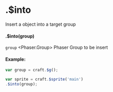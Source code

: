 # .$into

Insert a object into a target group

#### .$into(group)

`group` <Phaser.Group> Phaser Group to be insert

#### Example:

```javascript
var group = craft.$g();

var sprite = craft.$sprite('main')
.$into(group);
```
